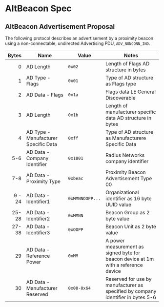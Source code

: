 
# AltBeacon Spec

## AltBeacon Advertisement Proposal

The following protocol describes an advertisement by a proximity beacon using a non-connectable, undirected Advertising PDU, `ADV_NONCONN_IND`.

| Bytes  | Name                                 | Value           | Notes
| ------:| ------------------------------------ | --------------- | -------------------------------------------------------
| 0      | AD Length                            | `0x02`          | Length of Flags AD structure in bytes
| 1      | AD Type - Flags                      | `0x01`          | Type of AD structure as Flags type
| 2      | AD Data - Flags                      | `0x1a`          | Flags data LE General Discoverable
| 3      | AD Length                            | `0x1b`          | Length of manufacturer specific data AD structure in bytes
| 4      | AD Type - Manufacturer Specific Data | `0xff`          | Type of AD structure as Manufacturere Specific Data
| 5-6    | AD Data - Company Identifier         | `0x1801`        | Radius Networks company identifier
| 7-8    | AD Data - Proximity Type             | `0xbeac`        | Proximity Beacon Advertisement Type 00
| 9 - 24 | AD Data - Identifier1                | `0xMMNNOOPP...` | Organizational identifier as 16 byte UUID value
| 25-28  | AD Data - Identifier2                | `0xMMNN`        | Beacon Group as 2 byte value
| 27-38  | AD Data - Identifier3                | `0xOOPP`        | Beacon Unit as  2 byte value
| 29     | AD Data - Reference Power            | `0xMM`          | A power measurement as signed byte for beacon device at 1m with a reference device
| 30     | AD Data - Manufacturer Reserved      | `0x00-0x64`     | Reserved for use by manufacturer as specified by company identifier in bytes 5-6
